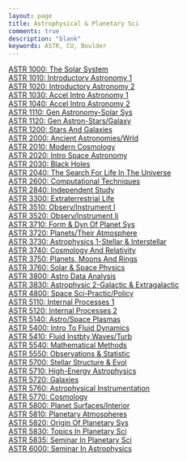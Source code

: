 ```yaml
---
layout: page
title: Astrophysical & Planetary Sci
comments: true
description: "blank"
keywords: ASTR, CU, Boulder
---
```

<body>
<div><a href="../../courses/ASTR-1000">ASTR 1000: The Solar System</a></div>
<div><a href="../../courses/ASTR-1010">ASTR 1010: Introductory Astronomy 1</a></div>
<div><a href="../../courses/ASTR-1020">ASTR 1020: Introductory Astronomy 2</a></div>
<div><a href="../../courses/ASTR-1030">ASTR 1030: Accel Intro Astronomy 1</a></div>
<div><a href="../../courses/ASTR-1040">ASTR 1040: Accel Intro Astronomy 2</a></div>
<div><a href="../../courses/ASTR-1110">ASTR 1110: Gen Astronomy-Solar Sys</a></div>
<div><a href="../../courses/ASTR-1120">ASTR 1120: Gen Astron-Stars/Galaxy</a></div>
<div><a href="../../courses/ASTR-1200">ASTR 1200: Stars And Galaxies</a></div>
<div><a href="../../courses/ASTR-2000">ASTR 2000: Ancient Astronomies/Wrld</a></div>
<div><a href="../../courses/ASTR-2010">ASTR 2010: Modern Cosmology</a></div>
<div><a href="../../courses/ASTR-2020">ASTR 2020: Intro Space Astronomy</a></div>
<div><a href="../../courses/ASTR-2030">ASTR 2030: Black Holes</a></div>
<div><a href="../../courses/ASTR-2040">ASTR 2040: The Search For Life In The Universe</a></div>
<div><a href="../../courses/ASTR-2600">ASTR 2600: Computational Techniques</a></div>
<div><a href="../../courses/ASTR-2840">ASTR 2840: Independent Study</a></div>
<div><a href="../../courses/ASTR-3300">ASTR 3300: Extraterrestrial Life</a></div>
<div><a href="../../courses/ASTR-3510">ASTR 3510: Observ/Instrument I</a></div>
<div><a href="../../courses/ASTR-3520">ASTR 3520: Observ/Instrument Ii</a></div>
<div><a href="../../courses/ASTR-3710">ASTR 3710: Form & Dyn Of Planet Sys</a></div>
<div><a href="../../courses/ASTR-3720">ASTR 3720: Planets/Their Atmosphere</a></div>
<div><a href="../../courses/ASTR-3730">ASTR 3730: Astrophysics 1-Stellar & Interstellar</a></div>
<div><a href="../../courses/ASTR-3740">ASTR 3740: Cosmology And Relativity</a></div>
<div><a href="../../courses/ASTR-3750">ASTR 3750: Planets, Moons And Rings</a></div>
<div><a href="../../courses/ASTR-3760">ASTR 3760: Solar & Space Physics</a></div>
<div><a href="../../courses/ASTR-3800">ASTR 3800: Astro Data Analysis</a></div>
<div><a href="../../courses/ASTR-3830">ASTR 3830: Astrophysic 2-Galactic & Extragalactic</a></div>
<div><a href="../../courses/ASTR-4800">ASTR 4800: Space Sci-Practic/Policy</a></div>
<div><a href="../../courses/ASTR-5110">ASTR 5110: Internal Processes 1</a></div>
<div><a href="../../courses/ASTR-5120">ASTR 5120: Internal Processes 2</a></div>
<div><a href="../../courses/ASTR-5140">ASTR 5140: Astro/Space Plasmas</a></div>
<div><a href="../../courses/ASTR-5400">ASTR 5400: Intro To Fluid Dynamics</a></div>
<div><a href="../../courses/ASTR-5410">ASTR 5410: Fluid Instbty,Waves/Turb</a></div>
<div><a href="../../courses/ASTR-5540">ASTR 5540: Mathematical Methods</a></div>
<div><a href="../../courses/ASTR-5550">ASTR 5550: Observations & Statistic</a></div>
<div><a href="../../courses/ASTR-5700">ASTR 5700: Stellar Structure & Evol</a></div>
<div><a href="../../courses/ASTR-5710">ASTR 5710: High-Energy Astrophysics</a></div>
<div><a href="../../courses/ASTR-5720">ASTR 5720: Galaxies</a></div>
<div><a href="../../courses/ASTR-5760">ASTR 5760: Astrophysical Instrumentation</a></div>
<div><a href="../../courses/ASTR-5770">ASTR 5770: Cosmology</a></div>
<div><a href="../../courses/ASTR-5800">ASTR 5800: Planet Surfaces/Interior</a></div>
<div><a href="../../courses/ASTR-5810">ASTR 5810: Planetary Atmospheres</a></div>
<div><a href="../../courses/ASTR-5820">ASTR 5820: Origin Of Planetary Sys</a></div>
<div><a href="../../courses/ASTR-5830">ASTR 5830: Topics In Planetary Sci</a></div>
<div><a href="../../courses/ASTR-5835">ASTR 5835: Seminar In Planetary Sci</a></div>
<div><a href="../../courses/ASTR-6000">ASTR 6000: Seminar In Astrophysics</a></div>
</body>